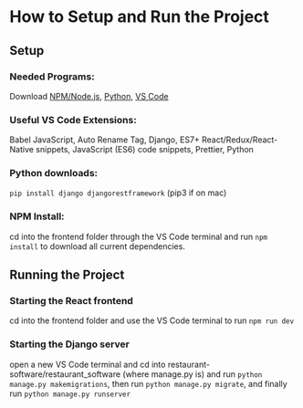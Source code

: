 # How to Setup and Run the Project

## Setup

### Needed Programs:
  Download [NPM/Node.js](https://nodejs.org/en/download/), [Python](https://www.python.org/downloads/), [VS Code](https://code.visualstudio.com/download)

### Useful VS Code Extensions:
  Babel JavaScript, Auto Rename Tag, Django, ES7+ React/Redux/React-Native snippets, JavaScript (ES6) code snippets, Prettier, Python

### Python downloads:
  `pip install django djangorestframework`
  (pip3 if on mac)

### NPM Install:
  cd into the frontend folder through the VS Code terminal and run `npm install` to download all current dependencies.


## Running the Project

### Starting the React frontend
  cd into the frontend folder and use the VS Code terminal to run `npm run dev`

### Starting the Django server
  open a new VS Code terminal and cd into restaurant-software/restaurant_software (where manage.py is) and run `python manage.py makemigrations`, then run `python manage.py migrate`, and finally run `python manage.py runserver`
